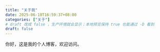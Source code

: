 ```yaml
---
title: "关于我"
date: 2025-06-10T16:59:37+08:00
categories: ["关于"]  
# draft 改成 false ，生产环境就会显示；本地预览保持 true 也能通过 -D 看到
draft: false  
---
```

你好，这是我的个人博客，欢迎访问。
